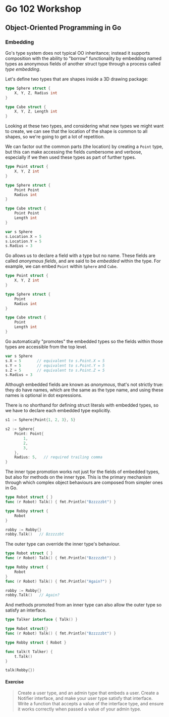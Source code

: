 # Go 102 Workshop

## Object-Oriented Programming in Go

### Embedding

Go's type system does not typical OO inheritance; instead it supports
composition with the ability to "borrow" functionality by embedding named types
as anonymous fields of another struct type through a process called _type
embedding_.

Let's define two types that are shapes inside a 3D drawing package:

```go
type Sphere struct {
	X, Y, Z, Radius int
}

type Cube struct {
	X, Y, Z, Length int
}
```

Looking at these two types, and considering what new types we might want to
create, we can see that the location of the shape is common to all shapes, so
we're going to get a lot of repetition.

We can factor out the common parts (the location) by creating a `Point` type,
but this can make accessing the fields cumbersome and verbose, especially if we
then used these types as part of further types.

```go
type Point struct {
	X, Y, Z int
}

type Sphere struct {
	Point Point
	Radius int
}

type Cube struct {
	Point Point
	Length int
}

var s Sphere
s.Location.X = 5
s.Location.Y = 5
s.Radius = 3
```

Go allows us to declare a field with a type but no name.  These fields are
called _anonymous fields_, and are said to be _embedded_ within the type.  For
example, we can embed `Point` within `Sphere` and `Cube`.


```go
type Point struct {
	X, Y, Z int
}

type Sphere struct {
	Point
	Radius int
}

type Cube struct {
	Point
	Length int
}
```

Go automatically "promotes" the embedded types so the fields within those types
are accessible from the top level.

```go
var s Sphere
s.X = 5       // equivalent to s.Point.X = 5
s.Y = 5       // equivalent to s.Point.Y = 5
s.Z = 5       // equivalent to s.Point.Z = 5
s.Radius = 3
```

Although embedded fields are known as _anonymous_, that's not strictly true:
they do have names, which are the same as the type name, and using these names
is optional in dot expressions.

There is no shorthand for defining struct literals with embedded types, so we
have to declare each embedded type explicitly.

```go
s1 := Sphere{Point{1, 2, 3}, 5}

s2 := Sphere{
	Point: Point{
		1,
		2,
		3,
	},
	Radius: 5,   // required trailing comma
}
```

The inner type promotion works not just for the fields of embedded types, but
also for methods on the inner type. This is the primary mechanism through which
complex object behaviours are composed from simpler ones in Go.

```go
type Robot struct { }
func (r Robot) Talk() { fmt.Println("Bzzzzzbt") }

type Robby struct {
	Robot
}

robby := Robby{}
robby.Talk()   // Bzzzzzbt
```

The outer type can override the inner type's behaviour.

```go
type Robot struct { }
func (r Robot) Talk() { fmt.Println("Bzzzzzbt") }

type Robby struct {
	Robot
}
func (r Robot) Talk() { fmt.Println("Again?") }

robby := Robby{}
robby.Talk()   // Again?
```

And methods promoted from an inner type can also allow the outer type so
satisfy an interface.

```go
type Talker interface { Talk() }

type Robot struct{}
func (r Robot) Talk() { fmt.Println("Bzzzzzbt") }

type Robby struct { Robot }

func talk(t Talker) {
	t.Talk()
}

talk(Robby{})
```

#### Exercise

> Create a user type, and an admin type that embeds a user. Create a Notifier
> interface, and make your user type satisfy that interface. Write a function
> that accepts a value of the interface type, and ensure it works correctly
> when passed a value of your admin type.
